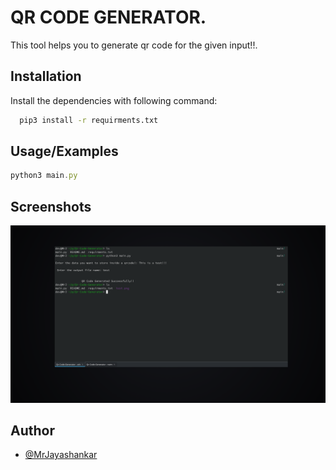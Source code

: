 
# QR CODE GENERATOR.

This tool helps you to generate qr code for the given input!!.





## Installation

Install the dependencies with following command:

```bash
  pip3 install -r requirments.txt
```
    
## Usage/Examples

```javascript
python3 main.py
```


## Screenshots

![Useage](https://github.com/jayashankardevarapalli/Qr-Code-Generator/blob/main/Screenshot/S1.png)


## Author

- [@MrJayashankar](https://twitter.com/MrJayashankar)

